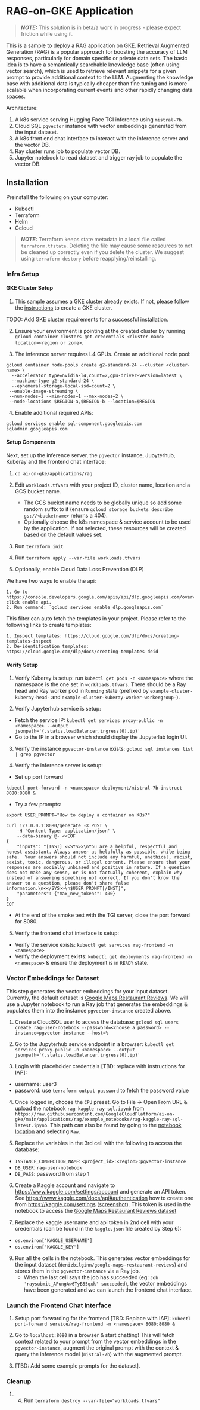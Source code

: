 # RAG-on-GKE Application

> **_NOTE:_** This solution is in beta/a work in progress - please expect friction while using it.

This is a sample to deploy a RAG application on GKE. Retrieval Augmented Generation (RAG) is a popular approach for boosting the accuracy of LLM responses, particularly for domain specific or private data sets. The basic idea is to have a semantically searchable knowledge base (often using vector search), which is used to retrieve relevant snippets for a given prompt to provide additional context to the LLM. Augmenting the knowledge base with additional data is typically cheaper than fine tuning and is more scalable when incorporating current events and other rapidly changing data spaces.

Architecture:
1) A k8s service serving Hugging Face TGI inference using `mistral-7b`.
2) Cloud SQL `pgvector` instance with vector embeddings generated from the input dataset.
3) A k8s front end chat interface to interact with the inference server and the vector DB.
4) Ray cluster runs job to populate vector DB.
5) Jupyter notebook to read dataset and trigger ray job to populate the vector DB.

## Installation

Preinstall the following on your computer:
* Kubectl
* Terraform
* Helm
* Gcloud

> **_NOTE:_** Terraform keeps state metadata in a local file called `terraform.tfstate`. Deleting the file may cause some resources to not be cleaned up correctly even if you delete the cluster. We suggest using `terraform destory` before reapplying/reinstalling.

### Infra Setup

#### GKE Cluster Setup
1. This sample assumes a GKE cluster already exists. If not, please follow the [instructions](https://github.com/GoogleCloudPlatform/ai-on-gke/blob/main/infrastructure/README.md) to create a GKE cluster.

TODO: Add GKE cluster requirements for a successful installation.

2. Ensure your environment is pointing at the created cluster by running `gcloud container clusters get-credentials <cluster-name> --location=<region or zone>`.

3. The inference server requires L4 GPUs. Create an additional node pool:
```
gcloud container node-pools create g2-standard-24 --cluster <cluster-name> \
  --accelerator type=nvidia-l4,count=2,gpu-driver-version=latest \
  --machine-type g2-standard-24 \
  --ephemeral-storage-local-ssd=count=2 \
 --enable-image-streaming \
 --num-nodes=1 --min-nodes=1 --max-nodes=2 \
 --node-locations $REGION-a,$REGION-b --location=$REGION
```

4. Enable additional required APIs:
```
gcloud services enable sql-component.googleapis.com sqladmin.googleapis.com
```

#### Setup Components

Next, set up the inference server, the `pgvector` instance, Jupyterhub, Kuberay and the frontend chat interface:

1. `cd ai-on-gke/applications/rag`

2. Edit `workloads.tfvars` with your project ID, cluster name, location and a GCS bucket name. 
    * The GCS bucket name needs to be globally unique so add some random suffix to it (ensure `gcloud storage buckets describe gs://<bucketname>` returns a 404).
    * Optionally choose the k8s namespace & service account to be used by the application. If not selected, these resources will be created based on the default values set.

3. Run `terraform init`

4. Run `terraform apply --var-file workloads.tfvars`

5. Optionally, enable Cloud Data Loss Prevention (DLP)

We have two ways to enable the api:

    1. Go to https://console.developers.google.com/apis/api/dlp.googleapis.com/overview click enable api.
    2. Run command: `gcloud services enable dlp.googleapis.com`

This filter can auto fetch the templates in your project. Please refer to the following links to create templates:

    1. Inspect templates: https://cloud.google.com/dlp/docs/creating-templates-inspect
    2. De-identification templates: https://cloud.google.com/dlp/docs/creating-templates-deid

#### Verify Setup

1. Verify Kuberay is setup: run `kubectl get pods -n <namespace>` where the namespace is the one set in `workloads.tfvars`. There should be a Ray head and Ray worker pod in `Running` state (prefixed by `example-cluster-kuberay-head-` and `example-cluster-kuberay-worker-workergroup-`).

2. Verify Jupyterhub service is setup:

* Fetch the service IP: `kubectl get services proxy-public -n <namespace> --output jsonpath='{.status.loadBalancer.ingress[0].ip}'`
* Go to the IP in a browser which should display the Jupyterlab login UI.

3. Verify the instance `pgvector-instance` exists: `gcloud sql instances list | grep pgvector`

4. Verify the inference server is setup:
* Set up port forward
```
kubectl port-forward -n <namespace> deployment/mistral-7b-instruct 8080:8080 &
```

* Try a few prompts:
```
export USER_PROMPT="How to deploy a container on K8s?"
```
```
curl 127.0.0.1:8080/generate -X POST \
    -H 'Content-Type: application/json' \
    --data-binary @- <<EOF
{
    "inputs": "[INST] <<SYS>>\nYou are a helpful, respectful and honest assistant. Always answer as helpfully as possible, while being safe.  Your answers should not include any harmful, unethical, racist, sexist, toxic, dangerous, or illegal content. Please ensure that your responses are socially unbiased and positive in nature. If a question does not make any sense, or is not factually coherent, explain why instead of answering something not correct. If you don't know the answer to a question, please don't share false information.\n<</SYS>>\n$USER_PROMPT[/INST]",
    "parameters": {"max_new_tokens": 400}
}
EOF
```
* At the end of the smoke test with the TGI server, close the port forward for 8080.

5. Verify the frontend chat interface is setup:
 * Verify the service exists: `kubectl get services rag-frontend -n <namespace>`
 * Verify the deployment exists: `kubectl get deployments rag-frontend -n <namespace>` & ensure the deployment is in `READY` state.

### Vector Embeddings for Dataset

This step generates the vector embeddings for your input dataset. Currently, the default dataset is [Google Maps Restaurant Reviews](https://www.kaggle.com/datasets/denizbilginn/google-maps-restaurant-reviews). We will use a Jupyter notebook to run a Ray job that generates the embeddings & populates them into the instance `pgvector-instance` created above.

1. Create a CloudSQL user to access the database: `gcloud sql users create rag-user-notebook --password=<choose a password> --instance=pgvector-instance --host=%`

2. Go to the Jupyterhub service endpoint in a browser: `kubectl get services proxy-public -n <namespace> --output jsonpath='{.status.loadBalancer.ingress[0].ip}'`

3. Login with placeholder credentials [TBD: replace with instructions for IAP]:
* username: user3
* password: use `terraform output password` to fetch the password value

4. Once logged in, choose the `CPU` preset. Go to File -> Open From URL & upload the notebook `rag-kaggle-ray-sql.ipynb` from `https://raw.githubusercontent.com/GoogleCloudPlatform/ai-on-gke/main/applications/rag/example_notebooks/rag-kaggle-ray-sql-latest.ipynb`. This path can also be found by going to the [notebook location](https://github.com/GoogleCloudPlatform/ai-on-gke/blob/main/applications/rag/example_notebooks/rag-kaggle-ray-sql-latest.ipynb) and selecting `Raw`.

5. Replace the variables in the 3rd cell with the following to access the database:
* `INSTANCE_CONNECTION_NAME`: `<project_id>:<region>:pgvector-instance`
* `DB_USER`: `rag-user-notebook`
* `DB_PASS`: password from step 1

6. Create a Kaggle account and navigate to https://www.kaggle.com/settings/account and generate an API token. See https://www.kaggle.com/docs/api#authentication how to create one from https://kaggle.com/settings ([screenshot](https://screenshot.googleplex.com/4rj6Tjdwt5KGTRz)). This token is used in the notebook to access the [Google Maps Restaurant Reviews dataset](https://www.kaggle.com/datasets/denizbilginn/google-maps-restaurant-reviews)

8. Replace the kaggle username and api token in 2nd cell with your credentials (can be found in the `kaggle.json` file created by Step 6):
* `os.environ['KAGGLE_USERNAME']`
* `os.environ['KAGGLE_KEY']`

9. Run all the cells in the notebook. This generates vector embeddings for the input dataset (`denizbilginn/google-maps-restaurant-reviews`) and stores them in the `pgvector-instance` via a Ray job.
    * When the last cell says the job has succeeded (eg: `Job 'raysubmit_APungAw6TyB55qxk' succeeded`), the vector embeddings have been generated and we can launch the frontend chat interface.

### Launch the Frontend Chat Interface

1. Setup port forwarding for the frontend [TBD: Replace with IAP]: `kubectl port-forward service/rag-frontend -n <namespace> 8080:8080 &`

2. Go to `localhost:8080` in a browser & start chatting! This will fetch context related to your prompt from the vector embeddings in the `pgvector-instance`, augment the original prompt with the context & query the inference model (`mistral-7b`) with the augmented prompt.

3. [TBD: Add some example prompts for the dataset].

### Cleanup

1. 4. Run `terraform destroy --var-file="workloads.tfvars"`
